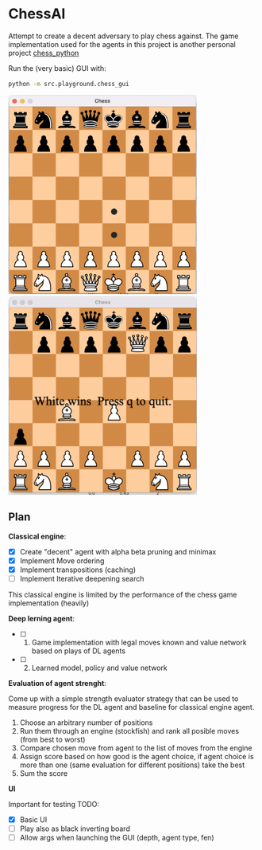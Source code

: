 # ChessAI

Attempt to create a decent adversary to play chess against. The game implementation used for the agents in this project is another personal project [chess_python](https://github.com/pacanada/chess-python)

Run the (very basic) GUI with:
```cmd
python -m src.playground.chess_gui
```
<img src="docs/screenshot_2.png" width="380" height="400">
<img src="docs/screenshot_1.png" width="380" height="400">

## Plan
**Classical engine**:

- [X] Create "decent" agent with alpha beta pruning and minimax
- [X] Implement Move ordering
- [X] Implement transpositions (caching)
- [ ] Implement Iterative deepening search

This classical engine is limited by the performance of the chess game implementation (heavily)

**Deep lerning agent**:

- [ ] 1. Game implementation with legal moves known and value network based on plays of DL agents
- [ ] 2. Learned model, policy and value network

**Evaluation of agent strenght**:

Come up with a simple strength evaluator strategy that can be used to measure progress for the DL agent and 
baseline for classical engine agent.

1. Choose an arbitrary number of positions
2. Run them through an engine (stockfish) and rank all posible moves (from best to worst)
3. Compare chosen move from agent to the list of moves from the engine
4. Assign score based on how good is the agent choice, if agent choice is more than one (same evaluation for different positions) take the best
5. Sum the score


**UI**

Important for testing
TODO:

 - [X] Basic UI
 - [ ] Play also as black inverting board
 - [ ] Allow args when launching the GUI (depth, agent type, fen)